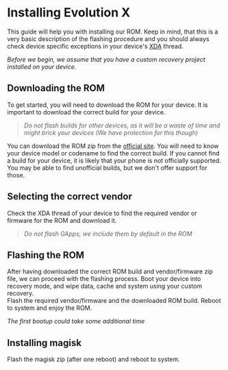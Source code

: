 # Installing Evolution X
This guide will help you with installing our ROM. Keep in mind, that this is a very basic description of the flashing procedure and you should always check device specific exceptions in your device's [XDA](https://xda-developers.com) thread.

*Before we begin, we assume that you have a custom recovery project installed on your device.*

## Downloading the ROM
To get started, you will need to download the ROM for your device. It is important to download the correct build for your device.
> *Do not flash builds for other devices, as it will be a waste of time and might brick your devices (We have protection for this though)*

You can download the ROM zip from the [official site](https://evolution-x.org/devices). You will need to know your device model or codename to find the correct build. If you cannot find a build for your device, it is likely that your phone is not officially supported. You may be able to find unofficial builds, but we don't offer support for those.

## Selecting the correct vendor
Check the XDA thread of your device to find the required vendor or firmware for the ROM and download it.

> *Do not flash GApps, we include them by default in the ROM*

## Flashing the ROM
After having downloaded the correct ROM build and vendor/firmware zip file, we can proceed with the flashing process. Boot your device into recovery mode, and wipe data, cache and system using your custom recovery. <br>
Flash the required vendor/firmware and the downloaded ROM build. Reboot to system and enjoy the ROM.

*The first bootup could take some additional time*

## Installing magisk
Flash the magisk zip (after one reboot) and reboot to system.
